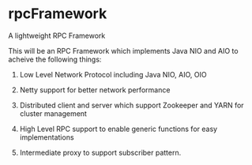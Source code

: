 # rpcFramework

A lightweight RPC Framework

This will be an RPC Framework which implements Java NIO and AIO to acheive the following things:

1. Low Level Network Protocol including Java NIO, AIO, OIO 

2. Netty support for better network performance

3. Distributed client and server which support Zookeeper and YARN for cluster management

4. High Level RPC support to enable generic functions for easy implementations

5. Intermediate proxy to support subscriber pattern.



